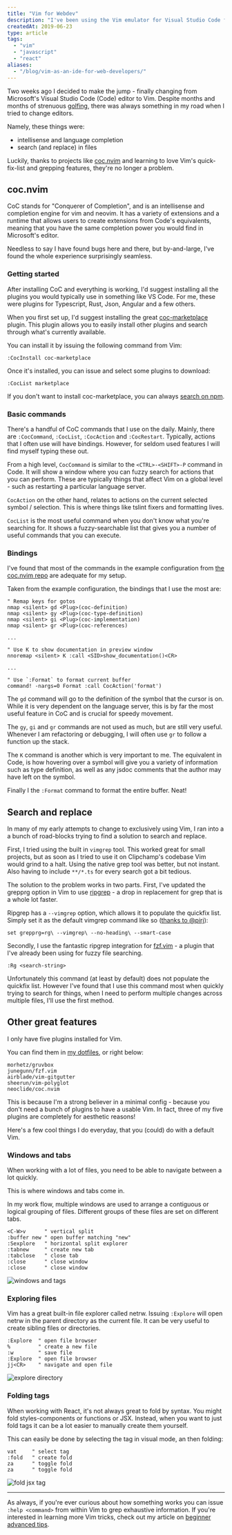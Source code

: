```yaml
---
title: "Vim for Webdev"
description: "I've been using the Vim emulator for Visual Studio Code for a really long time. In this one I finally look at how to make the switch to Neovim but keep all the perks of using a full fledged web development IDE."
createdAt: 2019-06-23
type: article
tags:
  - "vim"
  - "javascript"
  - "react"
aliases:
  - "/blog/vim-as-an-ide-for-web-developers/"
---
```


Two weeks ago I decided to make the jump - finally changing from Microsoft's Visual Studio Code (Code) editor to Vim.
Despite months and months of strenuous [golfing](http://www.vimgolf.com/), there was always something in my road when I tried to change editors.

Namely, these things were:

- intellisense and language completion
- search (and replace) in files

Luckily, thanks to projects like [coc.nvim](https://github.com/neoclide/coc.nvim) and learning to love Vim's quick-fix-list and grepping features, they're no longer a problem.

## coc.nvim

CoC stands for "Conquerer of Completion", and is an intellisense and completion engine for vim and neovim.
It has a variety of extensions and a runtime that allows users to create extensions from Code's equivalents, meaning that you have the same completion power you would find in Microsoft's editor.

Needless to say I have found bugs here and there, but by-and-large, I've found the whole experience surprisingly seamless.

### Getting started

After installing CoC and everything is working, I'd suggest installing all the plugins you would typically use in something like VS Code.
For me, these were plugins for Typescript, Rust, Json, Angular and a few others.

When you first set up, I'd suggest installing the great [coc-marketplace](https://github.com/fannheyward/coc-marketplace) plugin.
This plugin allows you to easily install other plugins and search through what's currently available.

You can install it by issuing the following command from Vim:

```
:CocInstall coc-marketplace
```

Once it's installed, you can issue and select some plugins to download:

```
:CocList marketplace
```

If you don't want to install coc-marketplace, you can always [search on npm](https://www.npmjs.com/search?q=keywords%3Acoc.nvim).

### Basic commands

There's a handful of CoC commands that I use on the daily. Mainly, there are `:CocCommand`, `:CocList`, `:CocAction` and `:CocRestart`.
Typically, actions that I often use will have bindings. However, for seldom used features I will find myself typing these out.

From a high level, `CocCommand` is similar to the `<CTRL>-<SHIFT>-P` command in Code.
It will show a window where you can fuzzy search for actions that you can perform.
These are typically things that affect Vim on a global level - such as restarting a particular language server.

`CocAction` on the other hand, relates to actions on the current selected symbol / selection.
This is where things like tslint fixers and formatting lives.

`CocList` is the most useful command when you don't know what you're searching for.
It shows a fuzzy-searchable list that gives you a number of useful commands that you can execute.

### Bindings

I've found that most of the commands in the example configuration from [the coc.nvim repo](https://github.com/neoclide/coc.nvim) are adequate for my setup.

Taken from the example configuration, the bindings that I use the most are:

```plaintext
" Remap keys for gotos
nmap <silent> gd <Plug>(coc-definition)
nmap <silent> gy <Plug>(coc-type-definition)
nmap <silent> gi <Plug>(coc-implementation)
nmap <silent> gr <Plug>(coc-references)

...

" Use K to show documentation in preview window
nnoremap <silent> K :call <SID>show_documentation()<CR>

...

" Use `:Format` to format current buffer
command! -nargs=0 Format :call CocAction('format')
```

The `gd` command will go to the definition of the symbol that the cursor is on.
While it is very dependent on the language server, this is by far the most useful feature in CoC and is crucial for speedy movement.

The `gy`, `gi` and `gr` commands are not used as much, but are still very useful.
Whenever I am refactoring or debugging, I will often use `gr` to follow a function up the stack.

The `K` command is another which is very important to me.
The equivalent in Code, is how hovering over a symbol will give you a variety of information such as type definition, as well as any jsdoc comments that the author may have left on the symbol.

Finally I the `:Format` command to format the entire buffer. Neat!

## Search and replace

In many of my early attempts to change to exclusively using Vim, I ran into a a bunch of road-blocks trying to find a solution to search and replace.

First, I tried using the built in `vimgrep` tool. This worked great for small projects, but as soon as I tried to use it on Clipchamp's codebase Vim would grind to a halt.
Using the native grep tool was better, but not instant. Also having to include `**/*.ts` for every search got a bit tedious.

The solution to the problem works in two parts. First, I've updated the grepprg option in Vim to use [ripgrep](https://github.com/BurntSushi/ripgrep) - a drop in replacement for grep that is a whole lot faster.

Ripgrep has a `--vimgrep` option, which allows it to populate the quickfix list. Simply set it as the default vimgrep command like so ([thanks to @pirj](https://github.com/BurntSushi/ripgrep/issues/425#issuecomment-381446152)):

```
set grepprg=rg\ --vimgrep\ --no-heading\ --smart-case
```

Secondly, I use the fantastic ripgrep integration for [fzf.vim](https://github.com/junegunn/fzf.vim) - a plugin that I've already been using for fuzzy file searching.

```
:Rg <search-string>
```

Unfortunately this command (at least by default) does not populate the quickfix list. However I've found that I use this command most when quickly trying to search for things, when I need to perform multiple changes across multiple files, I'll use the first method.

## Other great features

I only have five plugins installed for Vim.

You can find them in [my dotfiles](https://github.com/bennetthardwick/dotfiles/blob/master/.config/nvim/init.d/plugins.vim), or right below:

```
morhetz/gruvbox
junegunn/fzf.vim
airblade/vim-gitgutter
sheerun/vim-polyglot
neoclide/coc.nvim
```

This is because I'm a strong believer in a minimal config - because you don't need a bunch of plugins to have a usable Vim.
In fact, three of my five plugins are completely for aesthetic reasons!

Here's a few cool things I do everyday, that you (could) do with a default Vim.

### Windows and tabs

When working with a lot of files, you need to be able to navigate between a lot quickly.

This is where windows and tabs come in.

In my work flow, multiple windows are used to arrange a contiguous or logical grouping of files.
Different groups of these files are set on different tabs.

```
<C-W>v      " vertical split
:buffer new " open buffer matching "new"
:Sexplore   " horizontal split explorer
:tabnew     " create new tab
:tabclose   " close tab
:close      " close window
:close      " close window
```

![windows and tags](./tabs-windows.gif)

### Exploring files

Vim has a great built-in file explorer called netrw.
Issuing `:Explore` will open netrw in the parent directory as the current file.
It can be very useful to create sibling files or directories.

```
:Explore  " open file browser
%         " create a new file
:w        " save file
:Explore  " open file browser
jj<CR>    " navigate and open file
```

![explore directory](./explore.gif)

### Folding tags

When working with React, it's not always great to fold by syntax.
You might fold styles-components or functions or JSX.
Instead, when you want to just fold tags it can be a lot easier to manually create them yourself.

This can easily be done by selecting the tag in visual mode, an then folding:

```
vat     " select tag
:fold   " create fold
za      " toggle fold
za      " toggle fold
```

![fold jsx tag](./fold-tag.gif)

---

As always, if you're ever curious about how something works you can issue `:help <command>` from within Vim to grep exhaustive information.
If you're interested in learning more Vim tricks, check out my article on [beginner advanced tips](/blog/2019-01-06-beginner-advanced-vim-tips-and-tricks/).
